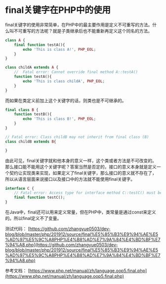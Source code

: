 # final关键字在PHP中的使用

final关键字的使用非常简单，在PHP中的最主要作用是定义不可重写的方法。什么叫不可重写的方法呢？就是子类继承后也不能重新再定义这个同名的方法。

```php
class A {
    final function testA(){
        echo 'This is class A!', PHP_EOL;
    }
}

class childA extends A {
    //  Fatal error: Cannot override final method A::testA()
    function testA(){
        echo 'This is class childA', PHP_EOL;
    }
}
```

而如果在类定义前加上这个关键字的话，则类也是不可继承的。

```php
final class B {
    function testB(){
        echo 'This is class B!', PHP_EOL;
    }
}

// Fatal error: Class childB may not inherit from final class (B)
class childB extends B{

}
```

由此可见，final关键字就和他本身的意义一样，这个类或者方法是不可改变的。那么接口能不能用这个关键字呢？答案当然是否定的，接口的意义本身就是定义一个契约让实现类来实现，如果定义了final关键字，那么接口的意义就不存在了，所以从语言层面来说接口以及接口中的方法就不能使用final关键字。

```php
interface C {
    // Fatal error: Access type for interface method C::testC() must be omitted 
    final function testC();
}
```

在Java中，final还可以用来定义常量，但在PHP中，类常量是通过const来定义的。所以final定义不了变量。

测试代码：
[https://github.com/zhangyue0503/dev-blog/blob/master/php/201912/source/final%E5%85%B3%E9%94%AE%E5%AD%97%E5%9C%A8PHP%E4%B8%AD%E7%9A%84%E4%BD%BF%E7%94%A8.php](https://github.com/zhangyue0503/dev-blog/blob/master/php/201912/source/final%E5%85%B3%E9%94%AE%E5%AD%97%E5%9C%A8PHP%E4%B8%AD%E7%9A%84%E4%BD%BF%E7%94%A8.php)

参考文档：
[https://www.php.net/manual/zh/language.oop5.final.php](https://www.php.net/manual/zh/language.oop5.final.php)